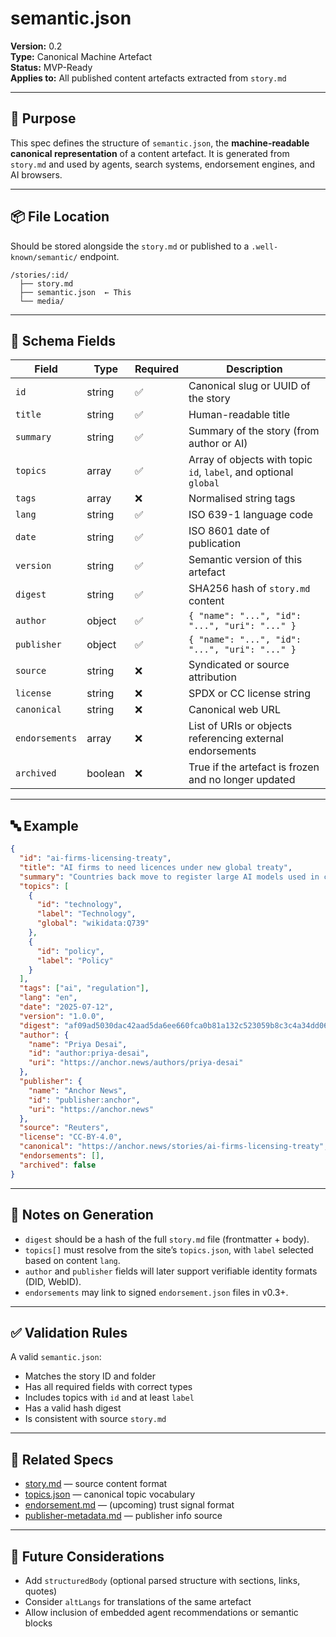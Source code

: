 # semantic.json

**Version:** 0.2  
**Type:** Canonical Machine Artefact  
**Status:** MVP-Ready  
**Applies to:** All published content artefacts extracted from `story.md`

---

## 🎯 Purpose

This spec defines the structure of `semantic.json`, the **machine-readable canonical representation** of a content artefact. It is generated from `story.md` and used by agents, search systems, endorsement engines, and AI browsers.

---

## 📦 File Location

Should be stored alongside the `story.md` or published to a `.well-known/semantic/` endpoint.

```
/stories/:id/
  ├── story.md
  ├── semantic.json  ← This
  └── media/
```

---

## 🧠 Schema Fields

| Field        | Type      | Required | Description |
|--------------|-----------|----------|-------------|
| `id`         | string    | ✅       | Canonical slug or UUID of the story |
| `title`      | string    | ✅       | Human-readable title |
| `summary`    | string    | ✅       | Summary of the story (from author or AI) |
| `topics`     | array     | ✅       | Array of objects with topic `id`, `label`, and optional `global` |
| `tags`       | array     | ❌       | Normalised string tags |
| `lang`       | string    | ✅       | ISO 639-1 language code |
| `date`       | string    | ✅       | ISO 8601 date of publication |
| `version`    | string    | ✅       | Semantic version of this artefact |
| `digest`     | string    | ✅       | SHA256 hash of `story.md` content |
| `author`     | object    | ✅       | `{ "name": "...", "id": "...", "uri": "..." }` |
| `publisher`  | object    | ✅       | `{ "name": "...", "id": "...", "uri": "..." }` |
| `source`     | string    | ❌       | Syndicated or source attribution |
| `license`    | string    | ❌       | SPDX or CC license string |
| `canonical`  | string    | ❌       | Canonical web URL |
| `endorsements` | array   | ❌       | List of URIs or objects referencing external endorsements |
| `archived`   | boolean   | ❌       | True if the artefact is frozen and no longer updated |

---

## 🔤 Example

```json
{
  "id": "ai-firms-licensing-treaty",
  "title": "AI firms to need licences under new global treaty",
  "summary": "Countries back move to register large AI models used in critical sectors.",
  "topics": [
    {
      "id": "technology",
      "label": "Technology",
      "global": "wikidata:Q739"
    },
    {
      "id": "policy",
      "label": "Policy"
    }
  ],
  "tags": ["ai", "regulation"],
  "lang": "en",
  "date": "2025-07-12",
  "version": "1.0.0",
  "digest": "af09ad5030dac42aad5da6ee660fca0b81a132c523059b8c3c4a34dd06097f69",
  "author": {
    "name": "Priya Desai",
    "id": "author:priya-desai",
    "uri": "https://anchor.news/authors/priya-desai"
  },
  "publisher": {
    "name": "Anchor News",
    "id": "publisher:anchor",
    "uri": "https://anchor.news"
  },
  "source": "Reuters",
  "license": "CC-BY-4.0",
  "canonical": "https://anchor.news/stories/ai-firms-licensing-treaty",
  "endorsements": [],
  "archived": false
}
```

---

## 🧠 Notes on Generation

- `digest` should be a hash of the full `story.md` file (frontmatter + body).
- `topics[]` must resolve from the site’s `topics.json`, with `label` selected based on content `lang`.
- `author` and `publisher` fields will later support verifiable identity formats (DID, WebID).
- `endorsements` may link to signed `endorsement.json` files in v0.3+.

---

## ✅ Validation Rules

A valid `semantic.json`:
- Matches the story ID and folder
- Has all required fields with correct types
- Includes topics with `id` and at least `label`
- Has a valid hash digest
- Is consistent with source `story.md`

---

## 🔗 Related Specs

- [story.md](./story-spec.md) — source content format
- [topics.json](./topics.md) — canonical topic vocabulary
- [endorsement.md](./endorsement.md) — (upcoming) trust signal format
- [publisher-metadata.md](./publisher-metadata.md) — publisher info source

---

## 🚧 Future Considerations

- Add `structuredBody` (optional parsed structure with sections, links, quotes)
- Consider `altLangs` for translations of the same artefact
- Allow inclusion of embedded agent recommendations or semantic blocks

